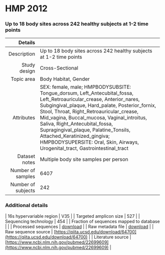 # HMP 2012

### Up to 18 body sites across 242 healthy subjects at 1-2 time points


| Details        |             |
| -------------: |-------------|
| Description      | Up to 18 body sites across 242 healthy subjects at 1-2 time points |
| Study design | Cross-Sectional |
| Topic area | Body Habitat, Gender|
| Attributes | SEX: female, male; HMPBODYSUBSITE: Tongue_dorsum, Left_Antecubital_fossa, Left_Retroauricular_crease, Anterior_nares, Subgingival_plaque, Hard_palate, Posterior_fornix, Stool, Throat, Right_Retroauricular_crease, Mid_vagina, Buccal_mucosa, Vaginal_introitus, Saliva, Right_Antecubital_fossa, Supragingival_plaque, Palatine_Tonsils, Attached_Keratinized_gingiva; HMPBODYSUPERSITE: Oral, Skin, Airways, Urogenital_tract, Gastrointestinal_tract|
| Dataset notes | Multiple body site samples per person|
| Number of samples | 6407|
| Number of subjects | 242|

### Additional details

| 16s hypervariable region | V35 |
| Targeted amplicon size | 527 |
| Sequencing technology | 454 |
| Fraction of sequences mapped to database |  |
| Processed sequences | [download](https://qiita.ucsd.edu/download/64699) |
| Raw metadata file | [download](./datasets/hmp/mapping-orig.txt) |
| Raw sequence source | [https://qiita.ucsd.edu/download/64700](https://qiita.ucsd.edu/download/64700) |
| Literature source | [https://www.ncbi.nlm.nih.gov/pubmed/22699609](https://www.ncbi.nlm.nih.gov/pubmed/22699609) |